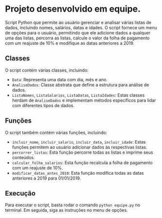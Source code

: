 # Projeto desenvolvido em equipe.

Script Python que permite ao usuário gerenciar e analisar várias listas de dados, incluindo nomes, salários, datas e idades. O script fornece um menu de opções para o usuário, permitindo que ele adicione dados a qualquer uma das listas, percorra as listas, calcule o valor da folha de pagamento com um reajuste de 10% e modifique as datas anteriores a 2019.

## Classes

O script contém várias classes, incluindo:

- `Data`: Representa uma data com dia, mês e ano.
- `AnaliseDados`: Classe abstrata que define a estrutura para análise de dados.
- `ListaNomes`, `ListaSalarios`, `ListaDatas`, `ListaIdades`: Estas classes herdam de `AnaliseDados` e implementam métodos específicos para lidar com diferentes tipos de dados.

## Funções

O script também contém várias funções, incluindo:

- `incluir_nome`, `incluir_salario`, `incluir_data`, `incluir_idade`: Estas funções permitem ao usuário adicionar dados às respectivas listas.
- `percorrer_listas`: Esta função percorre todas as listas e imprime seus conteúdos.
- `calcular_folha_salarios`: Esta função recalcula a folha de pagamento com um reajuste de 10%.
- `modificar_datas_antes_2019`: Esta função modifica todas as datas anteriores a 2019 para 01/01/2019.

## Execução

Para executar o script, basta rodar o comando `python equipe.py` no terminal. Em seguida, siga as instruções no menu de opções.